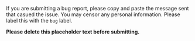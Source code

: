 If you are submitting a bug report, please copy and paste the message sent that casued the issue. You may censor any personal information. Please label this with the `bug` label.

**Please delete this placeholder text before submitting.**
